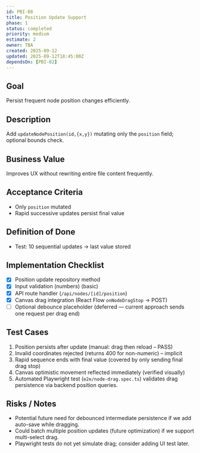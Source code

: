 ```yaml
---
id: PBI-08
title: Position Update Support
phase: 1
status: completed
priority: medium
estimate: 2
owner: TBA
created: 2025-09-12
updated: 2025-09-12T18:45:00Z
dependsOn: [PBI-02]
---
```


## Goal
Persist frequent node position changes efficiently.

## Description
Add `updateNodePosition(id,{x,y})` mutating only the `position` field; optional bounds check.

## Business Value
Improves UX without rewriting entire file content frequently.

## Acceptance Criteria
- Only `position` mutated
- Rapid successive updates persist final value

## Definition of Done
- Test: 10 sequential updates -> last value stored

## Implementation Checklist
- [x] Position update repository method
- [x] Input validation (numbers) (basic)
- [x] API route handler (`/api/nodes/[id]/position`)
- [x] Canvas drag integration (React Flow `onNodeDragStop` -> POST)
- [ ] Optional debounce placeholder (deferred — current approach sends one request per drag end)

## Test Cases
1. Position persists after update (manual: drag then reload – PASS)
2. Invalid coordinates rejected (returns 400 for non-numeric) – implicit
3. Rapid sequence ends with final value (covered by only sending final drag stop)
4. Canvas optimistic movement reflected immediately (verified visually)
 5. Automated Playwright test (`e2e/node-drag.spec.ts`) validates drag persistence via backend position queries.

## Risks / Notes
- Potential future need for debounced intermediate persistence if we add auto-save while dragging.
- Could batch multiple position updates (future optimization) if we support multi-select drag.
- Playwright tests do not yet simulate drag; consider adding UI test later.
